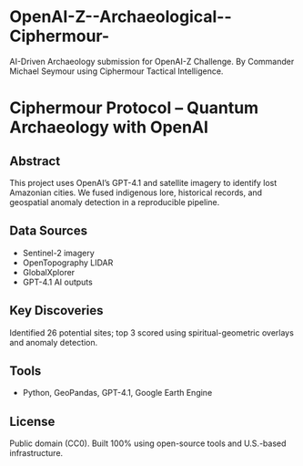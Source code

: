 # OpenAI-Z--Archaeological--Ciphermour-
AI-Driven Archaeology submission for OpenAI-Z Challenge. By Commander Michael Seymour using Ciphermour Tactical Intelligence.
# Ciphermour Protocol – Quantum Archaeology with OpenAI

## Abstract
This project uses OpenAI’s GPT-4.1 and satellite imagery to identify lost Amazonian cities. We fused indigenous lore, historical records, and geospatial anomaly detection in a reproducible pipeline.

## Data Sources
- Sentinel-2 imagery
- OpenTopography LIDAR
- GlobalXplorer
- GPT-4.1 AI outputs

## Key Discoveries
Identified 26 potential sites; top 3 scored using spiritual-geometric overlays and anomaly detection.

## Tools
- Python, GeoPandas, GPT-4.1, Google Earth Engine

## License
Public domain (CC0). Built 100% using open-source tools and U.S.-based infrastructure.
